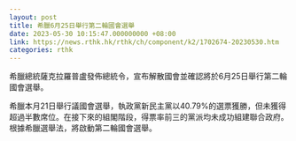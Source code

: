 ```yaml
---
layout: post
title: 希臘6月25日舉行第二輪國會選舉
date: 2023-05-30 10:15:47.000000000 +08:00
link: https://news.rthk.hk/rthk/ch/component/k2/1702674-20230530.htm
categories: rthk
---
```


希臘總統薩克拉羅普盧發佈總統令，宣布解散國會並確認將於6月25日舉行第二輪國會選舉。

希臘本月21日舉行議國會選舉，執政黨新民主黨以40.79%的選票獲勝，但未獲得超過半數席位。在接下來的組閣階段，得票率前三的黨派均未成功組建聯合政府。根據希臘選舉法，將啟動第二輪國會選舉。
